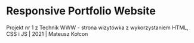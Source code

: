 # Responsive Portfolio Website
 Projekt nr 1 z Technik WWW - strona wizytówka z wykorzystaniem HTML, CSS i JS
 | 2021 | Mateusz Kołcon
